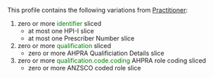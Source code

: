 This profile contains the following variations from [Practitioner](http://hl7.org/fhir/STU3/Practitioner):

1. zero or more <span style='color:green'>identifier</span>  sliced
   * at most one HPI-I slice
   * at most one Prescriber Number slice
1. zero or more <span style='color:green'>qualification</span>  sliced
   * zero or more AHPRA Qualificiation Details slice
1. zero or more <span style='color:green'>qualification.code.coding</span> AHPRA role coding sliced
   * zero or more ANZSCO coded role slice

